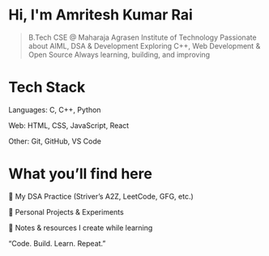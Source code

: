 # Hi, I'm Amritesh Kumar Rai

> B.Tech CSE @ Maharaja Agrasen Institute of Technology
> Passionate about AIML, DSA & Development
> Exploring C++, Web Development & Open Source
> Always learning, building, and improving

# Tech Stack

Languages: C, C++, Python

Web: HTML, CSS, JavaScript, React

Other: Git, GitHub, VS Code

# What you’ll find here

🔹 My DSA Practice (Striver’s A2Z, LeetCode, GFG, etc.)

🔹 Personal Projects & Experiments

🔹 Notes & resources I create while learning

“Code. Build. Learn. Repeat.”


<!---
CodeVoyager3/CodeVoyager3 is a ✨ special ✨ repository because its `README.md` (this file) appears on your GitHub profile.
You can click the Preview link to take a look at your changes.
--->
